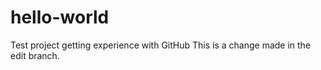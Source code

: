 # hello-world
Test project getting experience with GitHub
This is a change made in the edit branch.  

